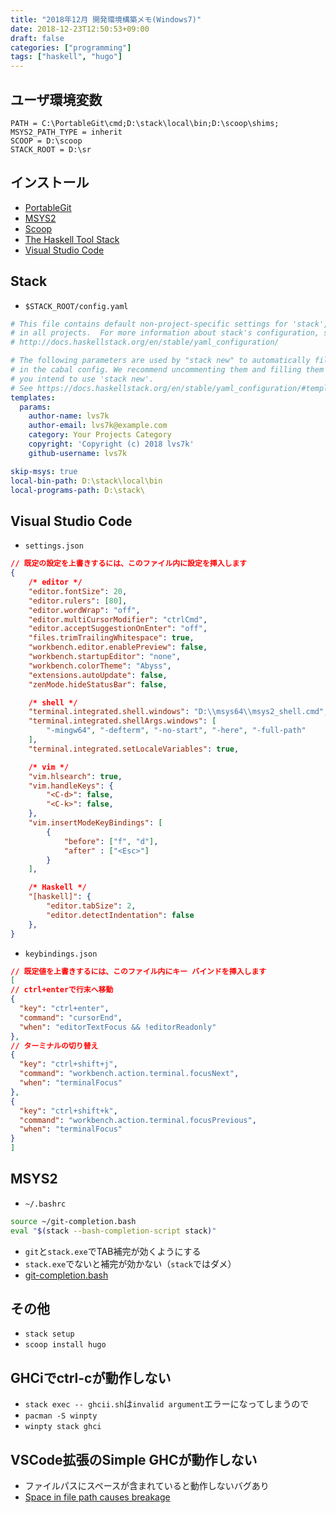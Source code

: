 ```yaml
---
title: "2018年12月 開発環境構築メモ(Windows7)"
date: 2018-12-23T12:50:53+09:00
draft: false
categories: ["programming"]
tags: ["haskell", "hugo"]
---
```


## ユーザ環境変数

```
PATH = C:\PortableGit\cmd;D:\stack\local\bin;D:\scoop\shims;
MSYS2_PATH_TYPE = inherit
SCOOP = D:\scoop
STACK_ROOT = D:\sr
```


## インストール

- [PortableGit](https://git-scm.com/download/win)
- [MSYS2](https://www.msys2.org/)
- [Scoop](https://scoop.sh/)
- [The Haskell Tool Stack](https://docs.haskellstack.org/en/stable/README/)
- [Visual Studio Code](https://code.visualstudio.com/)


## Stack

- `$STACK_ROOT/config.yaml`

```yaml
# This file contains default non-project-specific settings for 'stack', used
# in all projects.  For more information about stack's configuration, see
# http://docs.haskellstack.org/en/stable/yaml_configuration/

# The following parameters are used by "stack new" to automatically fill fields
# in the cabal config. We recommend uncommenting them and filling them out if
# you intend to use 'stack new'.
# See https://docs.haskellstack.org/en/stable/yaml_configuration/#templates
templates:
  params:
    author-name: lvs7k
    author-email: lvs7k@example.com
    category: Your Projects Category
    copyright: 'Copyright (c) 2018 lvs7k'
    github-username: lvs7k

skip-msys: true
local-bin-path: D:\stack\local\bin
local-programs-path: D:\stack\
```


## Visual Studio Code

- `settings.json`

```json
// 既定の設定を上書きするには、このファイル内に設定を挿入します
{
    /* editor */
    "editor.fontSize": 20,
    "editor.rulers": [80],
    "editor.wordWrap": "off",
    "editor.multiCursorModifier": "ctrlCmd",
    "editor.acceptSuggestionOnEnter": "off",
    "files.trimTrailingWhitespace": true,
    "workbench.editor.enablePreview": false,
    "workbench.startupEditor": "none",
    "workbench.colorTheme": "Abyss",
    "extensions.autoUpdate": false,
    "zenMode.hideStatusBar": false,

    /* shell */
    "terminal.integrated.shell.windows": "D:\\msys64\\msys2_shell.cmd",
    "terminal.integrated.shellArgs.windows": [
        "-mingw64", "-defterm", "-no-start", "-here", "-full-path"
    ],
    "terminal.integrated.setLocaleVariables": true,

    /* vim */
    "vim.hlsearch": true,
    "vim.handleKeys": {
        "<C-d>": false,
        "<C-k>": false,
    },
    "vim.insertModeKeyBindings": [
        {
            "before": ["f", "d"],
            "after" : ["<Esc>"]
        }
    ],

    /* Haskell */
    "[haskell]": {
        "editor.tabSize": 2,
        "editor.detectIndentation": false
    },
}
```

- `keybindings.json`

```json
// 既定値を上書きするには、このファイル内にキー バインドを挿入します
[
// ctrl+enterで行末へ移動
{
  "key": "ctrl+enter",
  "command": "cursorEnd",
  "when": "editorTextFocus && !editorReadonly"
},
// ターミナルの切り替え
{
  "key": "ctrl+shift+j",
  "command": "workbench.action.terminal.focusNext",
  "when": "terminalFocus"
},
{
  "key": "ctrl+shift+k",
  "command": "workbench.action.terminal.focusPrevious",
  "when": "terminalFocus"
}
]
```


## MSYS2

- `~/.bashrc`

```bash
source ~/git-completion.bash
eval "$(stack --bash-completion-script stack)"
```

- `git`と`stack.exe`でTAB補完が効くようにする
- `stack.exe`でないと補完が効かない（`stack`ではダメ）
- [git-completion.bash](https://github.com/git/git/tree/master/contrib/completion)


## その他

- `stack setup`
- `scoop install hugo`


## GHCiでctrl-cが動作しない

- `stack exec -- ghcii.sh`は`invalid argument`エラーになってしまうので
- `pacman -S winpty`
- `winpty stack ghci`


## VSCode拡張のSimple GHCが動作しない

- ファイルパスにスペースが含まれていると動作しないバグあり
- [Space in file path causes breakage](https://github.com/dramforever/vscode-ghc-simple/issues/14)
